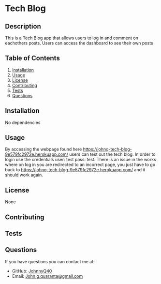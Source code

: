 # Tech Blog

## Description

This is a Tech Blog app that allows users to log in and comment on eachothers posts. Users can access the dashboard to see their own posts 

## Table of Contents

1. [Installation](#installation)
2. [Usage](#usage)
3. [License](#license)
4. [Contributing](#contributing)
5. [Tests](#tests)
6. [Questions](#questions)
## Installation

No dependencies

## Usage
By accessing the webpage found here https://johnq-tech-blog-9e579fc2972e.herokuapp.com/ users can test out the tech blog. In order to login use the credentials user: test pass: test. There is an issue in the works where on log in you are redirected to an incorrect page, you just have to go back to https://johnq-tech-blog-9e579fc2972e.herokuapp.com/ and it should work again.

## License
None

## Contributing


## Tests


## Questions

If you have questions you can contact me at:
- GitHub: [JohnnyQ40](https://github.com/JohnnyQ40)
- Email: John.g.quaranta@gmail.com